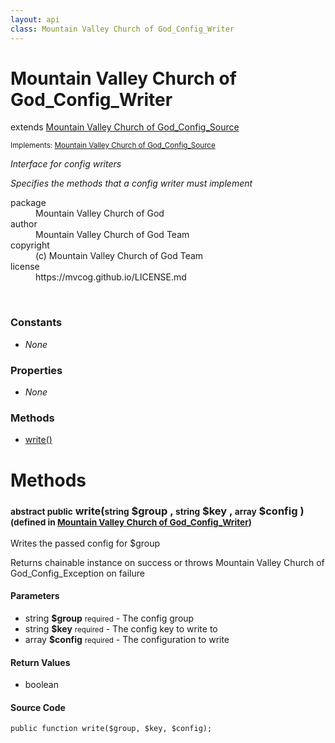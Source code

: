 ```yaml
---
layout: api
class: Mountain Valley Church of God_Config_Writer
---
```

<h1>Mountain Valley Church of God_Config_Writer</h1>
extends <a href='/documentation/api/Mountain Valley Church of God_Config_Source'>Mountain Valley Church of God_Config_Source</a>
<br />
<p class='interfaces'>
<small>Implements: <a href='/documentation/api/Mountain Valley Church of God_Config_Source'>Mountain Valley Church of God_Config_Source</a></small>
</p>
<p>
<i><p>Interface for config writers</p>

<p>Specifies the methods that a config writer must implement</p>
</i>
</p>
<dl class='tags'>
<dt>package</dt>
<dd>Mountain Valley Church of God</dd>
<dt>author</dt>
<dd>Mountain Valley Church of God Team</dd>
<dt>copyright</dt>
<dd>(c) Mountain Valley Church of God Team</dd>
<dt>license</dt>
<dd>https://mvcog.github.io/LICENSE.md</dd>
</dl>
<br />
<div class='toc row d-none d-sm-flex d-md-flex d-lg-flex d-xl-flex'>
<div class='constants col-4'>
<h3>Constants</h3>
<ul>
<li>
<em>None</em>
</li>
</ul>
</div>
<div class='properties col-4'>
<h3>Properties</h3>
<ul>
<li>
<em>None</em>
</li>
</ul>
</div>
<div class='methods col-4'>
<h3>Methods</h3>
<ul>
<li>
<a href="#write">write()</a>
</li>

</ul>
</div>
</div>
<h1 id='methods'>Methods</h1>
<div class='methods'>

<div class='method'>
<h3 id="write"><small>abstract public</small>  write(<small>string</small> <span class="param" title="The config group">$group</span> , <small>string</small> <span class="param" title="The config key to write to">$key</span> , <small>array</small> <span class="param" title="The configuration to write">$config</span> )<small> (defined in <a href='/documentation/api/Mountain Valley Church of God_Config_Writer'>Mountain Valley Church of God_Config_Writer</a>)</small></h3>
<div class='description'><p>Writes the passed config for $group</p>

<p>Returns chainable instance on success or throws
Mountain Valley Church of God_Config_Exception on failure</p>
</div>
<h4>Parameters</h4>
<ul>
<li>
 <span class="blue">string </span><strong> $group</strong> <small>required</small> - The config group</li>
<li>
 <span class="blue">string </span><strong> $key</strong> <small>required</small> - The config key to write to</li>
<li>
 <span class="blue">array </span><strong> $config</strong> <small>required</small> - The configuration to write</li>
</ul>
<h4>Return Values</h4>
<ul class='return'>
<li>
<span class='blue'>boolean</span>  
</li></ul>
<div class="method-source">
<h4>Source Code</h4>
<pre>
<code class="language-php">public function write($group, $key, $config);</code>
</pre>
</div>
</div>
</div>